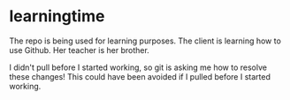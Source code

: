 # learningtime


The repo is being used for learning purposes. The client is learning how to use Github. Her teacher is her brother.

I didn't pull before I started working, so git is asking me how to resolve these changes! This could have been avoided if I pulled before I started working.


